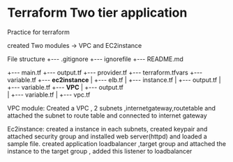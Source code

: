 # Terraform Two tier application
Practice for terraform 

 created Two modules -> VPC and EC2instance


File structure
+--- .gitignore
+--- ignorefile
+--- README.md

+--- main.tf
+--- output.tf
+--- provider.tf
+--- terraform.tfvars
+--- variable.tf
+--- **ec2instance**
|   +--- elb.tf
|   +--- instance.tf
|   +--- output.tf
|   +--- variable.tf
+--- **VPC**
|   +--- output.tf  
|   +--- variable.tf
|   +--- vpc.tf


VPC module:
  Created a VPC , 2 subnets ,internetgateway,routetable and attached the subnet to route table and connected to internet gateway

Ec2instance:
  created a instance in each subnets, created keypair and attached security group and installed web server(httpd) and loaded a sample file.
  created application loadbalancer ,target group and attached the instance to the target group , added this listener to loadbalancer  
  
                    
